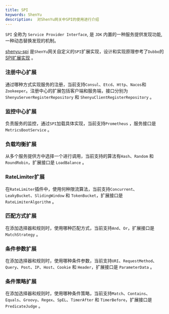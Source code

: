 ```yaml
---
title: SPI
keywords: ShenYu
description:  对ShenYu网关中SPI的使用进行介绍
---
```


`SPI` 全称为 `Service Provider Interface`, 是 `JDK` 内置的一种服务提供发现功能, 一种动态替换发现的机制。

[shenyu-spi](../https://github.com/apache/incubator-shenyu/tree/master/shenyu-spi) 是`ShenYu`网关自定义的`SPI`扩展实现，设计和实现原理参考了`Dubbo`的 [SPI扩展实现](../https://dubbo.apache.org/zh/docs/v2.7/dev/impls/) 。
 
 
### 注册中心扩展

通过哪种方式实现服务的注册，当前支持`Consul`、`Etcd`、`Http`、`Nacos`和`Zookeeper`。注册中心的扩展包括客户端和服务端，接口分别为 `ShenyuServerRegisterRepository` 和 `ShenyuClientRegisterRepository` 。

### 监控中心扩展

负责服务的监控，通过`SPI`加载具体实现，当前支持`Prometheus` ，服务接口是 `MetricsBootService` 。

### 负载均衡扩展

从多个服务提供方中选择一个进行调用，当前支持的算法有`Hash`、`Random` 和 `RoundRobin`，扩展接口是 `LoadBalance` 。


### RateLimiter扩展

在`RateLimiter`插件中，使用何种限流算法，当前支持`Concurrent`、`LeakyBucket`、`SlidingWindow` 和 `TokenBucket`，扩展接口是 `RateLimiterAlgorithm` 。


### 匹配方式扩展

在添加选择器和规则时，使用哪种匹配方式，当前支持`And`、`Or`，扩展接口是 `MatchStrategy` 。


### 条件参数扩展

在添加选择器和规则时，使用哪种条件参数，当前支持`URI`、`RequestMethod`、`Query`、`Post`、`IP`、`Host`、`Cookie` 和 `Header`，扩展接口是 `ParameterData` 。


### 条件策略扩展

在添加选择器和规则时，使用哪种条件策略，当前支持`Match`、`Contains`、`Equals`、`Groovy`、`Regex`、`SpEL`、`TimerAfter` 和 `TimerBefore`，扩展接口是 `PredicateJudge` 。
